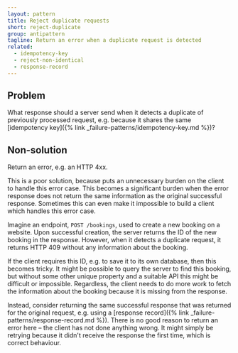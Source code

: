 ```yaml
---
layout: pattern
title: Reject duplicate requests
short: reject-duplicate
group: antipattern
tagline: Return an error when a duplicate request is detected
related:
  - idempotency-key
  - reject-non-identical
  - response-record
---
```


## Problem

What response should a server send when it detects a duplicate of previously processed request, e.g. because it shares the same [idempotency key]({% link _failure-patterns/idempotency-key.md %})?

## Non-solution

Return an error, e.g. an HTTP 4xx.

This is a poor solution, because puts an unnecessary burden on the client to handle this error case. This becomes a significant burden when the error response does not return the same information as the original successful response. Sometimes this can even make it impossible to build a client which handles this error case.

Imagine an endpoint, `POST /bookings`, used to create a new booking on a website. Upon successful creation, the server returns the ID of the new booking in the response. However, when it detects a duplicate request, it returns HTTP 409 without any information about the booking.

If the client requires this ID, e.g. to save it to its own database, then this becomes tricky. It might be possible to query the server to find this booking, but without some other unique property and a suitable API this might be difficult or impossible. Regardless, the client needs to do more work to fetch the information about the booking because it is missing from the response.

Instead, consider returning the same successful response that was returned for the original request, e.g. using a [response record]({% link _failure-patterns/response-record.md %}). There is no good reason to return an error here – the client has not done anything wrong. It might simply be retrying because it didn't receive the response the first time, which is correct behaviour.
